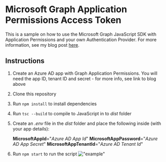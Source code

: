 # Microsoft Graph Application Permissions Access Token

This is a sample on how to use the Microsoft Graph JavaScript SDK with Application Permissions and your own Authentication Provider. For more information, see my blog post [here](https://www.lee-ford.co.uk/connect-graph-api-sdk-app-permissions/).

## Instructions

1. Create an Azure AD app with Graph Application Permissions. You will need the app ID, tenant ID and secret - for more info, see link to blog above

2. Clone this repository

3. Run `npm install` to install dependencies

4. Run `tsc --build` to compile to JavaScript in to _dist_ folder

5. Create an _.env_ file in the _dist_ folder and place the following inside (with your app details):

   **MicrosoftAppId**="_Azure AD App Id_"
   **MicrosoftAppPassword**="_Azure AD App Secret_"
   **MicrosoftAppTenantId**="_Azure AD Tenant Id_"

6. Run `npm start` to run the script
   !["example"](https://www.lee-ford.co.uk/images/graph-sdk-app-permissions/get-users.png)
